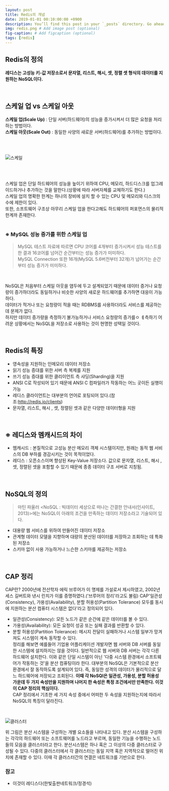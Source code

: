```yaml
---
layout: post
title: Redis의 개념
date: 2019-01-01 00:10:00:00 +0900
description: You’ll find this post in your `_posts` directory. Go ahead and edit it and re-build the site to see your changes. # Add post description (optional)
img: redis.png # Add image post (optional)
fig-caption: # Add figcaption (optional)
tags: [redis]
---
```

## Redis의 정의
**레디스는 고성능 키-값 저장소로서 문자열, 리스트, 해시, 셋, 정렬 셋 형식의 데이터를 지원하는 NoSQL이다.**

<br/>

## 스케일 업 vs 스케일 아웃
**스케일 업(Scale Up)** : 단일 서버(하드웨어)의 성능을 증가시켜서 더 많은 요청을 처리하는 방법이다.  
**스케일 아웃(Scale Out)** : 동일한 사양의 새로운 서버(하드웨어)를 추가하는 방법이다.  

<br/>
<br/>

![스케일]({{site.baseurl}}/assets/img/scale.png)  

<br/>
<br/>

스케일 업은 단일 하드웨어의 성능을 높이기 위하여 CPU, 메모리, 하드디스크를 업그레이드하거나 추가하는 것을 말한다.(상황에 따라 서버자체를 교체하기도 한다.)  
스케일 업의 명확한 한계는 하나의 장비에 설치 할 수 있는 CPU 및 메모리와 디스크의 수에 제한이 있다.  
또한, 소프트웨어 구조상 아무리 스케일 업을 한다고해도 하드웨어의 퍼포먼스의 물리적 한계까 존재한다.  
<br/>

### ※ MySQL 성능 증가를 위한 스케일 업  
> MySQL 테스트 자료에 따르면 CPU 코어를 4개부터 증가시켜서 성능 테스트를 한 결과 16코어를 넘어간 순간부터는 성능 증가가 미미하다.  
> MySQL Connection 또한 16개(MySQL 5.6버전부터 32개)가 넘어가는 순간부터 성능 증가가 미미하다.  

<br/>

NoSQL은 처음부터 스케일 아웃을 염두에 두고 설계되었기 때문에 데이터 증거나 요청량이 증가하더라도 동일하거나 비슷한 사양의 새로운 하드웨어를 추가하면 대응이 가능하다.  
데이터가 적거나 또는 요청량이 적을 때는 RDBMS를 사용하더라도 서비스를 제공하는 데 문제가 없다.  
하지만 데이터 증가량을 측정하기 불가능하거나 서비스 요청량의 증가를ㅇ ㅖ측하기 어려운 상황에서는 NoSQL을 저장소로 사용하는 것이 현명한 성택일 것이다.

<br/>

## Redis의 특징
* 영속성을 지원하는 인메모리 데이터 저장소
* 읽기 성능 증대를 위한 서버 측 복제를 지원
* 쓰기 성능 증대를 위한 클리이언트 측 샤딩(Sharding)을 지원
* ANSI C로 작성되어 있기 때문에 ANSI C 컴파일러가 작동하는 어느 곳이든 실행이 가능
* 레디스 클라이언트는 대부분의 언어로 포팅되어 있다.(참조:http://redis.io/clients)
* 문자열, 리스트, 해시 , 셋, 정렬된 셋과 같은 다양한 데이터형을 지원

<br/>

## ※ 레디스와 멤캐시드의 차이
* 멤캐시드 : 본질적으로 고성능 분산 메모리 객체 시스템이지만, 원래는 동적 웹 서비스의 DB 부하를 경감시키는 것이 목적이었다.  
* 레디스 : 오픈소스이며 향상된 Key-Value 저장소다. 값으로 문자열, 리스트, 해시 , 셋, 정렬된 셋을 포함할 수 있기 때문에 종종 데이터 구조 서버로 지칭됨.  

<br/>

## NoSQL의 정의 
> 마틴 파울러 <NoSQL : 빅데이터 세상으로 떠나는 간결한 안내서(인사이트, 2013)>에는 NoSQL이 아래의 조건을 만족하는 데이터 저장소라고 기술되어 있다.  
* 대용량 웹 서비스를 위하여 만들어진 데이터 저장소  
* 관계형 데이터 모델을 지향하며 대량의 분산된 데이터를 저장하고 조회하는 데 특화된 저장소  
* 스키마 없이 사용 가능하거나 느슨한 스키마를 제공하는 저장소  

<br/>

## CAP 정리
CAP란? 2000년에 전산학자 에릭 브루어가 이 명제를 가설로서 제시하였고, 2002년 세스 길버트와 낸시 린치가 이를 증명하였다.('브루어의 정리'라고도 불림)
CAP'일관성(Consistency), 가용성(Availability), 분할 허용성(Partition Tolerance) 모두를 동시에 지원하는 분산 컴퓨터 시스템은 없다'라고 정의되어 있다.  
* 일관성(Consistency): 모든 노드가 같은 순간에 같은 데이터를 볼 수 있다.  
* 가용성(Availability): 모든 요청이 성공 또는 실패 결과를 반환할 수 있다.  
* 분할 허용성(Partition Tolerance): 메시지 전달이 실패하거나 시스템 일부가 망겨져도 시스템이 계속 동작할 수 있다.  
정리를 해보면 예를들어 기업용 어플리케이션 개발자면 웹 서버와 DB 서버를 동일한 시스템에 설치하지는 않을 것이다. 일반적으로 웹 서버와 DB 서버는 각각 다른 하드웨어 설치한다. 이와 같은 단일 시스템이 아닌 '다중 시스템 환경에서 소프트웨어가 작동하는 것'을 분산 컴퓨팅이라 한다. 대부분의 NoSQL은 기본적으로 분산 환경에서 잘 동작하도록 설계되어 있다. 즉, 동일한 성격의 데이터가 물리적으로 달느 하드웨어에 저장되고 조회된다. **이때 각 NoSQl은 일관성, 가용성, 분할 허용성 가운데 두 가지 속성만을 지원하며 나머지 한 속성은 특정 조건에서만 만족한다. 이것이 CAP 정리의 핵심이다.**  
CAP 정리에서 기초한 세 가지 속성 중에서 어떠한 두 속성을 지원하는지에 따라서 NoSQL의 특징이 달라진다.

<br/>

![클러스터]({{site.baseurl}}/assets/img/cluster.jpg)  

위 그림은 분산 시스템을 구성하는 개별 요소들을 나타내고 있다. 분산 시스템을 구성하는 각각의 하드웨어 또는 소프트웨어를 노드라고 부르며, 동일한 기능을 수행하는 노드들의 모음을 클러스터라고 한다. 분산시스템은 하나 혹은 그 이상의 다중 클러스터로 구성될 수 있다. 다중의 클러스터에서 각 클러스터는 동일 지역 혹은 지역적으로 떨어진 위치에 존재할 수 있다. 이때 각 클러스터간의 연결은 네트워크를 기반으로 한다.

### 참고
* 이것이 레디스다(한빛출판네트워크/정경석)